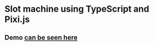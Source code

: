 # Slot machine using TypeScript and Pixi.js

## Demo [can be seen here](https://derivco-ab2f6.firebaseapp.com/)
